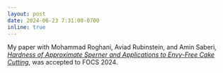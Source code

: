 ```yaml
---
layout: post
date: 2024-06-23 7:31:00-0700
inline: true
---
```


My paper with Mohammad Roghani, Aviad Rubinstein, and Amin Saberi, [*Hardness of Approximate Sperner and Applications to Envy-Free Cake Cutting*](), was accepted to FOCS 2024.
